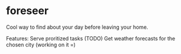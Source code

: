 # foreseer
Cool way to find about your day before leaving your home.

Features:
  Serve proritized tasks (TODO) 
  Get weather forecasts for the chosen city (working on it =)
